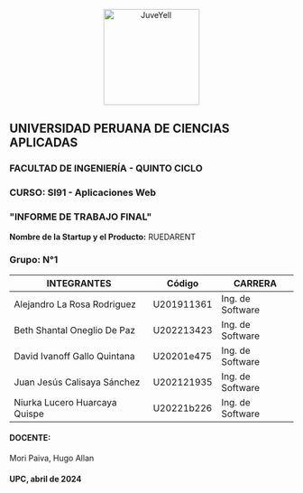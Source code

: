 <div>
<p style = 'text-align:center;'>
<img src="https://i.ibb.co/Rggky7F/UPC-logo-transparente.png" alt="JuveYell" width="170px">
</p>
  
## UNIVERSIDAD PERUANA DE CIENCIAS APLICADAS

### FACULTAD DE INGENIERÍA - QUINTO CICLO

### CURSO: SI91 - Aplicaciones Web

### "INFORME DE TRABAJO FINAL"

**Nombre de la Startup y el Producto:** 
RUEDARENT  

### Grupo: N°1

| INTEGRANTES                     | Código      | CARRERA          |
|---------------------------------|-------------|------------------|
| Alejandro La Rosa Rodriguez     | U201911361  | Ing. de Software |
| Beth Shantal Oneglio De Paz     | U202213423  | Ing. de Software |
| David Ivanoff Gallo Quintana    | U20201e475  | Ing. de Software |
| Juan Jesús Calisaya Sánchez     | U202121935  | Ing. de Software |
| Niurka Lucero Huarcaya Quispe   | U20221b226  | Ing. de Software |

#### DOCENTE: 
Mori Paiva, Hugo Allan

#### UPC, abril de 2024

</div>
